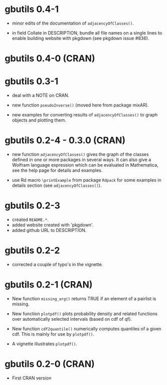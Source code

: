 # gbutils 0.4-1

* minor edits of the documentation of `adjacencyOfClasses()`.

* in field Collate in DESCRIPTION, bundle all file names on a single lines to
  enable building website with pkgdown (see pkgdown issue #836).

# gbutils 0.4-0 (CRAN)


# gbutils 0.3-1

* deal with a NOTE on CRAN.

* new function `pseudoInverse()` (moved here from package mixAR).

* new examples for converting results of `adjacencyOfClasses()` to graph objects
  and plotting them.


# gbutils 0.2-4 - 0.3.0 (CRAN)

* new function `adjacencyOfClasses()` gives the graph of the classes defined in
  one or more packages in several ways. It can also give a Wolfram language
  expression which can be evaluated in Mathematica, see the help page for
  details and examples.
  
* use Rd macro `\printExample` from package `Rdpack` for some examples in
  details section (see `adjacencyOfClasses()`). 


# gbutils 0.2-3

* created `README.*`.
* added website created with 'pkgdown'.
* added github URL to DESCRIPTION.


# gbutils 0.2-2

* corrected a couple of typo's in the vignette.


# gbutils 0.2-1 (CRAN)

* New function `missing_arg()` returns TRUE if an element of a pairlist is
  missing.

* New function `plotpdf()` plots probability density and related functions over
  automatically selected intervals (based on cdf of qf).

* New function `cdf2quantile()` numerically computes quantiles of a given cdf.
  This is mainly for use by `plotpdf()`.

* A vignette illustrates `plotpdf()`.


# gbutils 0.2-0 (CRAN)

* First CRAN version
